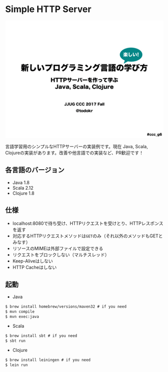 # Simple HTTP Server

[![スライド](slide.png)](https://speakerdeck.com/todokr/xin-siihurokuraminkuyan-yu-falsexue-hifang-httpsahawozuo-tutexue-hu-java-scala-clojure)

言語学習用のシンプルなHTTPサーバーの実装例です。現在 Java, Scala, Clojureの実装があります。改善や他言語での実装など、PR歓迎です！

## 各言語のバージョン
- Java 1.8
- Scala 2.12
- Clojure 1.8

## 仕様
- localhost:8080で待ち受け、HTTPリクエストを受けとり、HTTPレスポンスを返す
- 対応するHTTPリクエストメソッドは`GET`のみ（それ以外のメソッドもGETとみなす）
- リソースのMIMEは外部ファイルで設定できる
- リクエストをブロックしない（マルチスレッド）
- Keep-Aliveはしない
- HTTP Cacheはしない

## 起動

- Java  
```
$ brew install homebrew/versions/maven32 # if you need
$ mvn compile
$ mvn exec:java
```

- Scala
```
$ brew install sbt # if you need
$ sbt run
```

- Clojure
```
$ brew install leiningen # if you need
$ lein run
```
